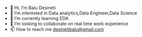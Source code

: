 - 👋 Hi, I’m Balu Desineti
- 👀 I’m interested in Data analytics,Data Engineer,Data Science
- 🌱 I’m currently learning EDA
- 💞️ I’m looking to collaborate on real time work experience
- 📫 How to reach me desinetibalu@gmail.com

<!---
Baludesineti/Baludesineti is a ✨ special ✨ repository because its `README.md` (this file) appears on your GitHub profile.
You can click the Preview link to take a look at your changes.
--->
